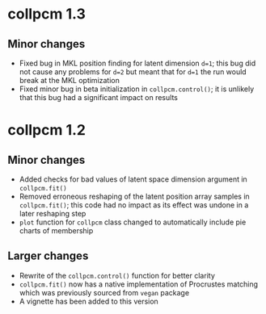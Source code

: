 # collpcm 1.3

## Minor changes

- Fixed bug in MKL position finding for latent dimension `d=1`; this bug did not cause any problems for `d=2` but meant that for `d=1` the run would break at the MKL optimization
- Fixed minor bug in beta initialization in `collpcm.control()`; it is unlikely that this bug had a significant impact on results

# collpcm 1.2

## Minor changes

- Added checks for bad values of latent space dimension argument in `collpcm.fit()`
- Removed erroneous reshaping of the latent position array samples in `collpcm.fit()`; this code had no impact as its effect was undone in a later reshaping step
- `plot` function for `collpcm` class changed to automatically include pie charts of membership

## Larger changes

- Rewrite of the `collpcm.control()` function for better clarity 
- `collpcm.fit()` now has a native implementation of Procrustes matching which was previously sourced from `vegan` package
- A vignette has been added to this version


